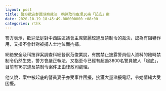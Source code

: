 ```yaml
---
layout: post
title: 警方歡迎鄭麗琼案裁決　稱律政司處理16宗「起底」案
date: 2020-10-19 18:45:49.000000000 +08:00
categories: rthk
---
```


警方表示，歡迎法庭對中西區區議會主席鄭麗琼違反禁制令的裁決，認為有阻嚇作用，又指不會針對被捕人士地位而拘捕。

網絡安全及科技罪案調查科總督察范俊業說，有關禁止披露警員個人資料的臨時禁制令仍然生效，警方會嚴正執法，又指至今已經有超過3800名警員被人「起底」，目前有16宗違反禁制令案件正由律政司處理。

他又說，案中被起底的警員妻子亦受事件困擾，接獲大量滋擾電話，令她情緒大受困擾。
